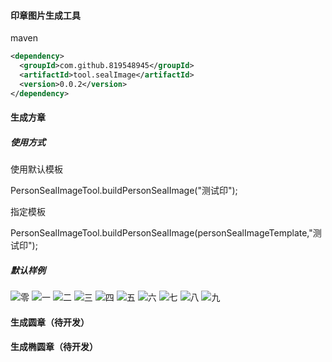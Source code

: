 #### 印章图片生成工具
maven

````xml
<dependency>
  <groupId>com.github.819548945</groupId>
  <artifactId>tool.sealImage</artifactId>
  <version>0.0.2</version>
</dependency>

````

#### 生成方章
##### 使用方式
使用默认模板

PersonSealImageTool.buildPersonSealImage("测试印");

指定模板

PersonSealImageTool.buildPersonSealImage(personSealImageTemplate,"测试印");
##### 默认样例
![零](https://github.com/819548945/lich.tool.sealImage/assets/30515245/1fc5271c-c28e-41dd-af42-77ac30d1a0a5)
![一](https://github.com/819548945/lich.tool.sealImage/assets/30515245/ea54facf-49e1-490e-aaff-f40ddd1f8cb6)
![二](https://github.com/819548945/lich.tool.sealImage/assets/30515245/4bba621e-7732-4120-bdcf-fef38c67500e)
![三](https://github.com/819548945/lich.tool.sealImage/assets/30515245/89e88b9b-e9f0-432d-9245-d5320cd91d3f)
![四](https://github.com/819548945/lich.tool.sealImage/assets/30515245/f583eff7-09d1-4c8c-bb47-a37d4570f356)
![五](https://github.com/819548945/lich.tool.sealImage/assets/30515245/25fa2e13-a35d-415a-8063-701ca272d155)
![六](https://github.com/819548945/lich.tool.sealImage/assets/30515245/41cdf13f-bdaa-49fd-a77f-8e78bdf533cc)
![七](https://github.com/819548945/lich.tool.sealImage/assets/30515245/b43b5cbb-4229-486a-ac69-0590c1acc0d2)
![八](https://github.com/819548945/lich.tool.sealImage/assets/30515245/961f6acf-b882-44ad-abbc-1337ffd9f935)
![九](https://github.com/819548945/lich.tool.sealImage/assets/30515245/881174cd-cf43-4b6e-9e98-9e2a9a08f561)


#### 生成圆章（待开发）


####  生成椭圆章（待开发）

 

